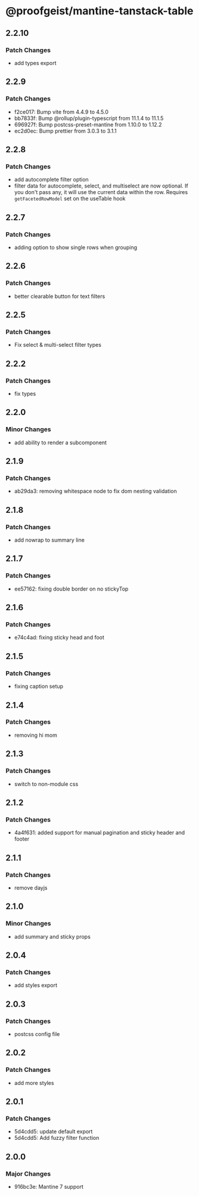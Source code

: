 # @proofgeist/mantine-tanstack-table

## 2.2.10

### Patch Changes

- add types export

## 2.2.9

### Patch Changes

- f2ce017: Bump vite from 4.4.9 to 4.5.0
- bb7833f: Bump @rollup/plugin-typescript from 11.1.4 to 11.1.5
- 696927f: Bump postcss-preset-mantine from 1.10.0 to 1.12.2
- ec2d0ec: Bump prettier from 3.0.3 to 3.1.1

## 2.2.8

### Patch Changes

- add autocomplete filter option
- filter data for autocomplete, select, and multiselect are now optional. If you don't pass any, it will use the current data within the row. Requires `getFacetedRowModel` set on the useTable hook

## 2.2.7

### Patch Changes

- adding option to show single rows when grouping

## 2.2.6

### Patch Changes

- better clearable button for text filters

## 2.2.5

### Patch Changes

- Fix select & multi-select filter types

## 2.2.2

### Patch Changes

- fix types

## 2.2.0

### Minor Changes

- add ability to render a subcomponent

## 2.1.9

### Patch Changes

- ab29da3: removing whitespace node to fix dom nesting validation

## 2.1.8

### Patch Changes

- add nowrap to summary line

## 2.1.7

### Patch Changes

- ee57162: fixing double border on no stickyTop

## 2.1.6

### Patch Changes

- e74c4ad: fixing sticky head and foot

## 2.1.5

### Patch Changes

- fixing caption setup

## 2.1.4

### Patch Changes

- removing hi mom

## 2.1.3

### Patch Changes

- switch to non-module css

## 2.1.2

### Patch Changes

- 4a4f631: added support for manual pagination and sticky header and footer

## 2.1.1

### Patch Changes

- remove dayjs

## 2.1.0

### Minor Changes

- add summary and sticky props

## 2.0.4

### Patch Changes

- add styles export

## 2.0.3

### Patch Changes

- postcss config file

## 2.0.2

### Patch Changes

- add more styles

## 2.0.1

### Patch Changes

- 5d4cdd5: update default export
- 5d4cdd5: Add fuzzy filter function

## 2.0.0

### Major Changes

- 916bc3e: Mantine 7 support
